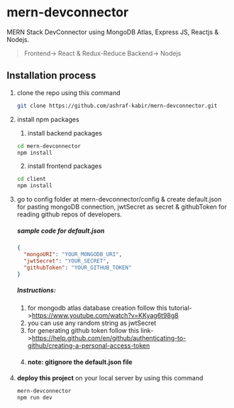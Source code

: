 # mern-devconnector

MERN Stack DevConnector using MongoDB Atlas, Express JS, Reactjs & Nodejs.

> Frontend-> React & Redux-Reduce
> Backend-> Nodejs

## Installation process
1. clone the repo using this command
    ```bash
    git clone https://github.com/ashraf-kabir/mern-devconnector.git
    ```
2. install npm packages
    1. install backend packages
    ```bash
    cd mern-devconnector
    npm install
    ```
    2. install frontend packages
    ```bash
    cd client
    npm install
    ```
3. go to config folder at mern-devconnector/config & create default.json for pasting mongoDB connection, jwtSecret as secret & githubToken for reading github repos of developers.

    ##### sample code for default.json
    ```json
    {
      "mongoURI": "YOUR_MONGODB_URI",
      "jwtSecret": "YOUR_SECRET",
      "githubToken": "YOUR_GITHUB_TOKEN"
    }
    ```
    ##### Instructions:
    1. for mongodb atlas database creation follow this tutorial->https://www.youtube.com/watch?v=KKyag6t98g8
    2. you can use any random string as jwtSecret
    3. for generating github token follow this link->https://help.github.com/en/github/authenticating-to-github/creating-a-personal-access-token
    4. #### note: gitignore the default.json file

4. <b>deploy this project</b> on your local server by using this command
    ```bash
    mern-devconnector
    npm run dev
    ```